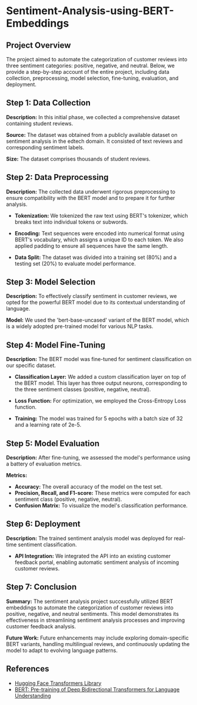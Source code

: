 # Sentiment-Analysis-using-BERT-Embeddings

## Project Overview

The project aimed to automate the categorization of customer reviews into three sentiment categories: positive, negative, and neutral. Below, we provide a step-by-step account of the entire project, including data collection, preprocessing, model selection, fine-tuning, evaluation, and deployment.

## Step 1: Data Collection

**Description:** In this initial phase, we collected a comprehensive dataset containing student reviews.

**Source:** The dataset was obtained from a publicly available dataset on sentiment analysis in the edtech domain. It consisted of text reviews and corresponding sentiment labels.

**Size:** The dataset comprises thousands of student reviews.

## Step 2: Data Preprocessing

**Description:** The collected data underwent rigorous preprocessing to ensure compatibility with the BERT model and to prepare it for further analysis.

- **Tokenization:** We tokenized the raw text using BERT's tokenizer, which breaks text into individual tokens or subwords.

- **Encoding:** Text sequences were encoded into numerical format using BERT's vocabulary, which assigns a unique ID to each token. We also applied padding to ensure all sequences have the same length.

- **Data Split:** The dataset was divided into a training set (80%) and a testing set (20%) to evaluate model performance.

## Step 3: Model Selection

**Description:** To effectively classify sentiment in customer reviews, we opted for the powerful BERT model due to its contextual understanding of language.

**Model:** We used the 'bert-base-uncased' variant of the BERT model, which is a widely adopted pre-trained model for various NLP tasks.

## Step 4: Model Fine-Tuning

**Description:** The BERT model was fine-tuned for sentiment classification on our specific dataset.

- **Classification Layer:** We added a custom classification layer on top of the BERT model. This layer has three output neurons, corresponding to the three sentiment classes (positive, negative, neutral).

- **Loss Function:** For optimization, we employed the Cross-Entropy Loss function.

- **Training:** The model was trained for 5 epochs with a batch size of 32 and a learning rate of 2e-5.

## Step 5: Model Evaluation

**Description:** After fine-tuning, we assessed the model's performance using a battery of evaluation metrics.

**Metrics:**
- **Accuracy:** The overall accuracy of the model on the test set.
- **Precision, Recall, and F1-score:** These metrics were computed for each sentiment class (positive, negative, neutral).
- **Confusion Matrix:** To visualize the model's classification performance.

## Step 6: Deployment

**Description:** The trained sentiment analysis model was deployed for real-time sentiment classification.

- **API Integration:** We integrated the API into an existing customer feedback portal, enabling automatic sentiment analysis of incoming customer reviews.

## Step 7: Conclusion

**Summary:** The sentiment analysis project successfully utilized BERT embeddings to automate the categorization of customer reviews into positive, negative, and neutral sentiments. This model demonstrates its effectiveness in streamlining sentiment analysis processes and improving customer feedback analysis.

**Future Work:** Future enhancements may include exploring domain-specific BERT variants, handling multilingual reviews, and continuously updating the model to adapt to evolving language patterns.

## References

- [Hugging Face Transformers Library](https://huggingface.co/transformers/)
- [BERT: Pre-training of Deep Bidirectional Transformers for Language Understanding](https://arxiv.org/abs/1810.04805)
